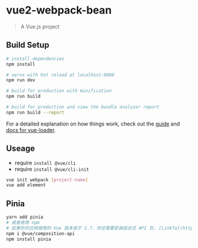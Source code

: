 # vue2-webpack-bean

> A Vue.js project

## Build Setup

``` bash
# install dependencies
npm install

# serve with hot reload at localhost:8080
npm run dev

# build for production with minification
npm run build

# build for production and view the bundle analyzer report
npm run build --report
```

For a detailed explanation on how things work, check out the [guide](http://vuejs-templates.github.io/webpack/) and [docs for vue-loader](http://vuejs.github.io/vue-loader).

## Useage

- require `install @vue/cli`
- require `install @vue/cli-init`

```bash
vue init webpack [project-name]
vue add element
```

## Pinia

```bash
yarn add pinia
# 或者使用 npm
# 如果你的应用使用的 Vue 版本低于 2.7，你还需要安装组合式 API 包. [LinkTo](https://pinia.vuejs.org/zh/getting-started.htm
npm i @vue/composition-api
npm install pinia

```
